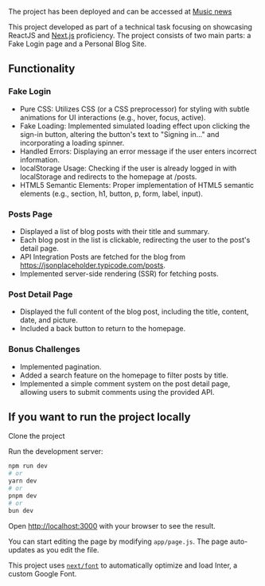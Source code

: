 
The project has been deployed and can be accessed at [Music news](https://music-news-ozaqgn8tl-lizas-projects-35e77909.vercel.app/login)

This project developed as part of a technical task focusing on showcasing ReactJS and [Next.js](https://nextjs.org/) proficiency. The project consists of two main parts: a Fake Login page and a Personal Blog Site.


## Functionality
###  Fake Login

- Pure CSS: Utilizes CSS (or a CSS preprocessor) for styling with subtle animations for UI interactions (e.g., hover, focus, active).
- Fake Loading: Implemented simulated loading effect upon clicking the sign-in button, altering the button's text to "Signing in..." and incorporating a loading spinner.
- Handled Errors: Displaying an error message if the user enters incorrect information.
- localStorage Usage: Checking if the user is already logged in with localStorage and redirects to the homepage at /posts.
- HTML5 Semantic Elements: Proper implementation of HTML5 semantic elements (e.g., section, h1, button, p, form, label, input).

###  Posts Page

- Displayed a list of blog posts with their title and summary.
- Each blog post in the list is clickable, redirecting the user to the post's detail page.
- API Integration
Posts are fetched for the blog from https://jsonplaceholder.typicode.com/posts.
- Implemented server-side rendering (SSR) for fetching posts.

###  Post Detail Page

- Displayed the full content of the blog post, including the title, content, date, and picture.
- Included a back button to return to the homepage.

###  Bonus Challenges 
- Implemented pagination.
- Added a search feature on the homepage to filter posts by title.
- Implemented a simple comment system on the post detail page, allowing users to submit comments using the provided API.

## If you want to run the project locally

Clone the project

Run the development server:

```bash
npm run dev
# or
yarn dev
# or
pnpm dev
# or
bun dev
```

Open [http://localhost:3000](http://localhost:3000) with your browser to see the result.

You can start editing the page by modifying `app/page.js`. The page auto-updates as you edit the file.

This project uses [`next/font`](https://nextjs.org/docs/basic-features/font-optimization) to automatically optimize and load Inter, a custom Google Font.


